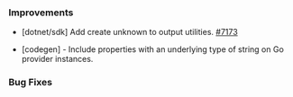 ### Improvements

- [dotnet/sdk] Add create unknown to output utilities.
  [#7173](https://github.com/pulumi/pulumi/pull/7173)

- [codegen] - Include properties with an underlying type of string on Go provider instances.

### Bug Fixes



